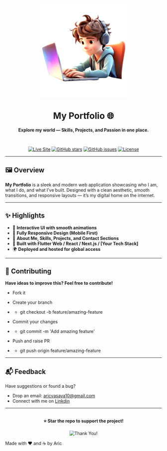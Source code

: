 <div align="center">
  <img src="https://github.com/aric1605/aric-portfolio-flutter/blob/main/my_3d_avatar.png" alt="Portfolio Banner" width="300" />
  <h1>My Portfolio 🌐</h1>
  <p><strong>Explore my world — Skills, Projects, and Passion in one place.</strong></p>
  <br />
  <p>
    <a href="https://your-portfolio-link.com"><img alt="Live Site" src="https://img.shields.io/badge/Visit-Live--Site-brightgreen?style=for-the-badge&logo=vercel"></a>
    <a href="https://github.com/your-username/your-repo"><img alt="GitHub stars" src="https://img.shields.io/github/stars/your-username/your-repo?style=social"></a>
    <a href="https://github.com/your-username/your-repo/issues"><img alt="GitHub issues" src="https://img.shields.io/github/issues/your-username/your-repo?color=blue"></a>
    <a href="https://github.com/your-username/your-repo/blob/main/LICENSE"><img alt="License" src="https://img.shields.io/github/license/your-username/your-repo"></a>
  </p>
</div>

---

## 🖼️ Overview

**My Portfolio** is a sleek and modern web application showcasing who I am, what I do, and what I’ve built. Designed with a clean aesthetic, smooth transitions, and responsive layouts — it’s my digital home on the internet.

---

## ✨ Highlights

- 🎨 **Interactive UI with smooth animations**
- 📱 **Fully Responsive Design (Mobile First)**
- 🧠 **About Me, Skills, Projects, and Contact Sections**
- 🚀 **Built with Flutter Web / React / Next.js / [Your Tech Stack]**
- 🌍 **Deployed and hosted for global access**

---

## 🤝 Contributing

**Have ideas to improve this? Feel free to contribute!**
- Fork it
- Create your branch
- - git checkout -b feature/amazing-feature

- Commit your changes
- - git commit -m 'Add amazing feature'

- Push and raise PR
- - git push origin feature/amazing-feature

---

## 📬 Feedback

Have suggestions or found a bug?

- Drop an email: aricvasaya10@gmail.com
- Connect with me on [Linkdin](https://www.linkedin.com/in/aric-vasaya-a7a0b1287/)

---

<div align="center"> <br /> <b>⭐ Star the repo to support the project!</b> <br /><br /> <img src="https://media.giphy.com/media/v1.Y2lkPTc5MGI3NjExaWR3eDBrMDF5ZnUyYmJlOXFlYTVncmJoajgwMTRtdGszcDBpa2x3YiZlcD12MV9naWZzX3NlYXJjaCZjdD1n/l4FGGafcOHmrlQxG0/giphy.gif" width="250px" alt="Thank You!" /> </div>


Made with ❤️ and ☕ by Aric
